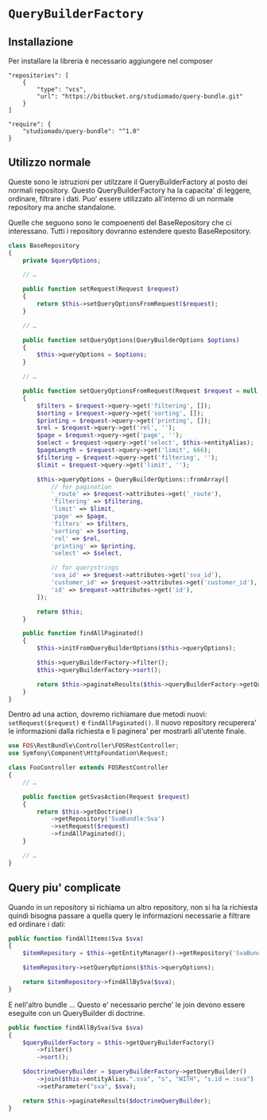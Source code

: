 # `QueryBuilderFactory`

## Installazione

Per installare la libreria è necessario aggiungere nel composer

```
"repositories": [
    {
        "type": "vcs",
        "url": "https://bitbucket.org/studiomado/query-bundle.git"
    }
]
```

```
"require": {
    "studiomado/query-bundle": "^1.0"
}
```

## Utilizzo normale

Queste sono le istruzioni per utilzzare il QueryBuilderFactory al posto dei normali repository. Questo QueryBuilderFactory ha la capacita' di leggere, ordinare, filtrare i dati. Puo' essere utilizzato all'interno di un normale repository ma anche standalone.

Quelle che seguono sono le compoenenti del BaseRepository che ci interessano. Tutti i repository dovranno estendere questo BaseRepository.

```php
class BaseRepository
{
    private $queryOptions;

    // …

    public function setRequest(Request $request)
    {
        return $this->setQueryOptionsFromRequest($request);
    }

    // …

    public function setQueryOptions(QueryBuilderOptions $options)
    {
        $this->queryOptions = $options;
    }

    // …

    public function setQueryOptionsFromRequest(Request $request = null)
    {
        $filters = $request->query->get('filtering', []);
        $sorting = $request->query->get('sorting', []);
        $printing = $request->query->get('printing', []);
        $rel = $request->query->get('rel', '');
        $page = $request->query->get('page', '');
        $select = $request->query->get('select', $this->entityAlias);
        $pageLength = $request->query->get('limit', 666);
        $filtering = $request->query->get('filtering', '');
        $limit = $request->query->get('limit', '');

        $this->queryOptions = QueryBuilderOptions::fromArray([
            // for pagination
            '_route' => $request->attributes->get('_route'),
            'filtering' => $filtering,
            'limit' => $limit,
            'page' => $page,
            'filters' => $filters,
            'sorting' => $sorting,
            'rel' => $rel,
            'printing' => $printing,
            'select' => $select,

            // for querystrings
            'sva_id' => $request->attributes->get('sva_id'),
            'customer_id' => $request->attributes->get('customer_id'),
            'id' => $request->attributes->get('id'),
        ]);

        return $this;
    }

    public function findAllPaginated()
    {
        $this->initFromQueryBuilderOptions($this->queryOptions);

        $this->queryBuilderFactory->filter();
        $this->queryBuilderFactory->sort();

        return $this->paginateResults($this->queryBuilderFactory->getQueryBuilder());
    }
}
```

Dentro ad una action, dovremo richiamare due metodi nuovi: `setRequest($request)` e `findAllPaginated()`. Il nuovo repository recuperera' le informazioni dalla richiesta e li paginera' per mostrarli all'utente finale.

```php
use FOS\RestBundle\Controller\FOSRestController;
use Symfony\Component\HttpFoundation\Request;

class FooController extends FOSRestController
{
    // …

    public function getSvasAction(Request $request)
    {
        return $this->getDoctrine()
            ->getRepository('SvaBundle:Sva')
            ->setRequest($request)
            ->findAllPaginated();
    }

    // …
}
```

## Query piu' complicate

Quando in un repository si richiama un altro repository, non si ha la richiesta quindi bisogna passare a quella query le informazioni necessarie a filtrare ed ordinare i dati:

```php
public function findAllItems(Sva $sva)
{
    $itemRepository = $this->getEntityManager()->getRepository('SvaBundle:Item');

    $itemRepository->setQueryOptions($this->queryOptions);

    return $itemRepository->findAllBySva($sva);
}
```

E nell'altro bundle … Questo e' necessario perche' le join devono essere eseguite con un QueryBuilder di doctrine.

```php
public function findAllBySva(Sva $sva)
{
    $queryBuilderFactory = $this->getQueryBuilderFactory()
        ->filter()
        ->sort();

    $doctrineQueryBuilder = $queryBuilderFactory->getQueryBuilder()
        ->join($this->entityAlias.".sva", "s", "WITH", "s.id = :sva")
        ->setParameter("sva", $sva);

    return $this->paginateResults($doctrineQueryBuilder);
}
```
